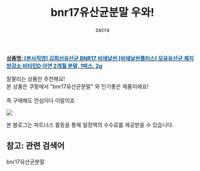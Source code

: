 ﻿---
layout: post
title:  "bnr17유산균분말 우와!"
author: zacra
categories: [ 아이템 ]
tags: [bnr17유산균분말]
image: https://static.coupangcdn.com/image/vendor_inventory/efb4/302f159220c6231a7a9a8ff244850b1268df881a9d3292d7c41ed40eb8c3.jpg 
description: "쿠팡에서 bnr17유산균분말 관련 상품으로 가장 잘팔리는 제품 중 하나입니다."
rating: 4.5
---

<a href="https://link.coupang.com/re/AFFSDP?lptag=AF8407795&pageKey=1816151569&itemId=3090851406&vendorItemId=73655776416&traceid=V0-153-fe67e3854fe18d17"><b>상품명: <font color='#01579B'>[본사직영] 김희선유산균 BNR17 비에날씬 [비에날씬플러스] 모유유산균 체지방감소 비타민D 아연 2개월 분말, 1박스, 2g</font></b></a>

잘팔리는 상품만 추천해요!<br/>
본 상품은 쿠팡에서 "bnr17유산균분말" 와 인기좋은 제품이에요!<br/><br/>
즉 구매해도 안심이다 이말이죠 <br/>



<a href="https://link.coupang.com/re/AFFSDP?lptag=AF8407795&pageKey=1816151569&itemId=3090851406&vendorItemId=73655776416&traceid=V0-153-fe67e3854fe18d17"><img src="https://thumbnail7.coupangcdn.com/thumbnails/remote/q89/image/vendor_inventory/84e3/8b53b75a3d712a4b4a1c5181d0d81be83805ee0989991a61d7d2f0ae0c25.png"></a> 

본 블로그는 파트너스 활동을 통해 일정액의 수수료를 제공받을 수 있습니다.

## 참고: 관련 검색어    
bnr17유산균분말